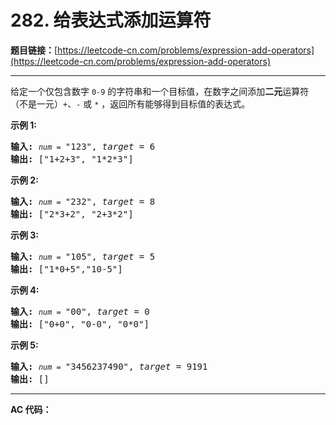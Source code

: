 # 282. 给表达式添加运算符

**题目链接：**[https://leetcode-cn.com/problems/expression-add-operators](https://leetcode-cn.com/problems/expression-add-operators)

---

<div class="content__1Y2H">
 <div class="notranslate">
  <p>给定一个仅包含数字&nbsp;<code>0-9</code>&nbsp;的字符串和一个目标值，在数字之间添加<strong>二元</strong>运算符（不是一元）<code>+</code>、<code>-</code>&nbsp;或&nbsp;<code>*</code>&nbsp;，返回所有能够得到目标值的表达式。</p> 
  <p><strong>示例 1:</strong></p> 
  <pre class="language-text"><strong>输入:</strong> <code><em>num</em> = </code>"123", <em>target</em> = 6
<strong>输出: </strong>["1+2+3", "1*2*3"] 
</pre> 
  <p><strong>示例&nbsp;2:</strong></p> 
  <pre class="language-text"><strong>输入:</strong> <code><em>num</em> = </code>"232", <em>target</em> = 8
<strong>输出: </strong>["2*3+2", "2+3*2"]</pre> 
  <p><strong>示例 3:</strong></p> 
  <pre class="language-text"><strong>输入:</strong> <code><em>num</em> = </code>"105", <em>target</em> = 5
<strong>输出: </strong>["1*0+5","10-5"]</pre> 
  <p><strong>示例&nbsp;4:</strong></p> 
  <pre class="language-text"><strong>输入:</strong> <code><em>num</em> = </code>"00", <em>target</em> = 0
<strong>输出: </strong>["0+0", "0-0", "0*0"]
</pre> 
  <p><strong>示例 5:</strong></p> 
  <pre class="language-text"><strong>输入:</strong> <code><em>num</em> = </code>"3456237490", <em>target</em> = 9191
<strong>输出: </strong>[]
</pre> 
 </div>
</div>

---

**AC 代码：**

```java

```